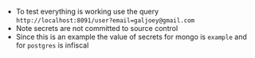 - To test everything is working use the query `http://localhost:8091/user?email=galjoey@gmail.com`
- Note secrets are not committed to source control
- Since this is an example the value of secrets for mongo is `example` and for `postgres` is infiscal